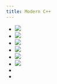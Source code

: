 ```yaml
---
title: Modern C++
---
```


- ![](../assets/5qskDz32gJ.png)
- ![](../assets/AbB-_TyGOU.png)
- ![](../assets/tJq_MMc-BU.png)
- ![](../assets/vGCxufezbp.png)
- ![](../assets/-Hj-lJZI_w.png)
- ![](../assets/JccC0n0svH.png)
-
-